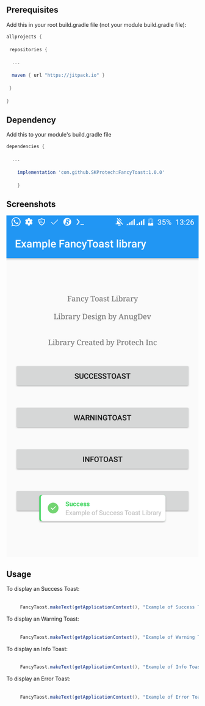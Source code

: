 ## Prerequisites

Add this in your root build.gradle file (not your module build.gradle file):
```gradle
allprojects {

 repositories {

  ...

  maven { url "https://jitpack.io" }

 }

}
```
## Dependency

Add this to your module's build.gradle file
```gradle
dependencies {

  ...

	implementation 'com.github.SKProtech:FancyToast:1.0.0'
  
	}
```
## Screenshots

<img src="https://github.com/SKProtech/FancyToast/blob/master/Screenshot_20210504-132648.png"/>


## Usage

  To display an Success Toast:
```java

     FancyTaost.makeText(getApplicationContext(), "Example of Success Toast", FancyTaost.LENGTH_LONG, FancyTaost.SUCCESS).show();

```
  To display an Warning Toast:
```java

     FancyTaost.makeText(getApplicationContext(), "Example of Warning Toast", FancyTaost.LENGTH_LONG, FancyTaost.WARNING).show();

```
  To display an Info Toast:
```java

     FancyTaost.makeText(getApplicationContext(), "Example of Info Toast", FancyTaost.LENGTH_LONG, FancyTaost.INFO).show();

```
  To display an Error Toast:
```java

     FancyTaost.makeText(getApplicationContext(), "Example of Error Toast", FancyTaost.LENGTH_LONG, FancyTaost.ERROR).show();

```
